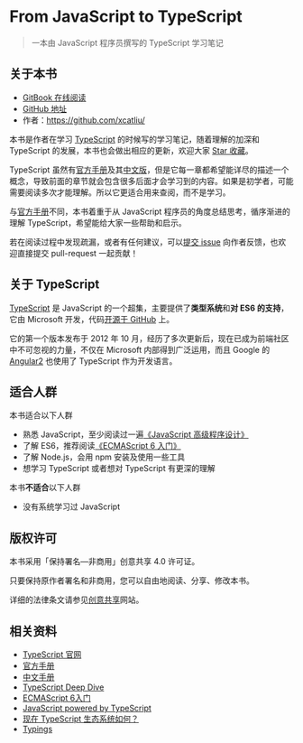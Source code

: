 # From JavaScript to TypeScript

> 一本由 JavaScript 程序员撰写的 TypeScript 学习笔记

## 关于本书

- [GitBook 在线阅读](https://xcatliu.gitbooks.io/from-javascript-to-typescript/content/)
- [GitHub 地址][GitHub]
- 作者：https://github.com/xcatliu/

本书是作者在学习 [TypeScript] 的时候写的学习笔记，随着理解的加深和 TypeScript 的发展，本书也会做出相应的更新，欢迎大家 [Star 收藏][GitHub]。

TypeScript 虽然有[官方手册]及其[中文版][中文手册]，但是它每一章都希望能详尽的描述一个概念，导致前面的章节就会包含很多后面才会学习到的内容。如果是初学者，可能需要阅读多次才能理解。所以它更适合用来查阅，而不是学习。

与[官方手册]不同，本书着重于从 JavaScript 程序员的角度总结思考，循序渐进的理解 TypeScript，希望能给大家一些帮助和启示。

若在阅读过程中发现疏漏，或者有任何建议，可以[提交 issue](https://github.com/xcatliu/from-javascript-to-typescript/issues/new) 向作者反馈，也欢迎直接提交 pull-request 一起贡献！

## 关于 TypeScript

[TypeScript] 是 JavaScript 的一个超集，主要提供了**类型系统**和**对 ES6 的支持**，它由 Microsoft 开发，代码[开源于 GitHub](https://github.com/Microsoft/TypeScript) 上。

它的第一个版本发布于 2012 年 10 月，经历了多次更新后，现在已成为前端社区中不可忽视的力量，不仅在 Microsoft 内部得到广泛运用，而且 Google 的 [Angular2](https://angular.io/) 也使用了 TypeScript 作为开发语言。

## 适合人群

本书适合以下人群

- 熟悉 JavaScript，至少阅读过一遍[《JavaScript 高级程序设计》](https://book.douban.com/subject/10546125/)
- 了解 ES6，推荐阅读[《ECMAScript 6 入门》](http://es6.ruanyifeng.com/)
- 了解 Node.js，会用 npm 安装及使用一些工具
- 想学习 TypeScript 或者想对 TypeScript 有更深的理解

本书**不适合**以下人群

- 没有系统学习过 JavaScript

## 版权许可

本书采用「保持署名—非商用」创意共享 4.0 许可证。

只要保持原作者署名和非商用，您可以自由地阅读、分享、修改本书。

详细的法律条文请参见[创意共享](http://creativecommons.org/licenses/by-nc/4.0/)网站。

## 相关资料

- [TypeScript 官网][TypeScript]
- [官方手册]
- [中文手册]
- [TypeScript Deep Dive](https://basarat.gitbooks.io/typescript/content/)
- [ECMAScript 6入门](http://es6.ruanyifeng.com/)
- [JavaScript powered by TypeScript](http://www.jianshu.com/p/7d3e333683fd)
- [现在 TypeScript 生态系统如何？](http://www.zhihu.com/question/37222407)
- [Typings](https://github.com/typings/typings)

[GitHub]: https://github.com/xcatliu/from-javascript-to-typescript
[TypeScript]: http://www.typescriptlang.org/
[官方手册]: http://www.typescriptlang.org/docs/handbook/basic-types.html
[中文手册]: https://zhongsp.gitbooks.io/typescript-handbook/content/
